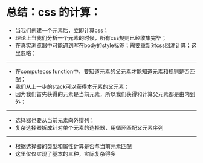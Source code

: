 # 总结：css 的计算：
- 当我们创建一个元素后，立即计算css；
- 理论上当我们分析一个元素的时候，所有css规则已经收集完毕；
- 在真实浏览器中可能遇到写在body的style标签；需要重新对css回溯计算；这里忽略；
-----------------------------
- 在computecss function中，要知道元素的父元素才能知道元素和规则是否匹配；
- 我们从上一步的stack可以获得本元素的父元素；
- 因为我们首先获得的元素是当前元素，所以我们获得和计算父元素都是由内到外；
----------------------------
- 选择器也要从当前元素向外排列；
- 复杂选择器拆成针对单个元素的选择器，用循环匹配父元素序列
------------------------------
- 根据选择器的类型和属性计算是否与当前元素匹配
- 这里仅仅实现了基本的三种，实际复杂得多
